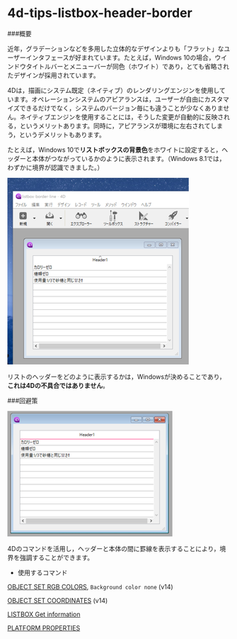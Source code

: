 # 4d-tips-listbox-header-border

###概要

近年，グラデーションなどを多用した立体的なデザインよりも「フラット」なユーザーインタフェースが好まれています。たとえば，Windows 10の場合，ウインドウタイトルバーとメニューバーが同色（ホワイト）であり，とても省略されたデザインが採用されています。

4Dは，描画にシステム既定（ネイティブ）のレンダリングエンジンを使用しています。オペレーションシステムのアピアランスは，ユーザーが自由にカスタマイズできるだけでなく，システムのバージョン毎にも違うことが少なくありません。ネイティブエンジンを使用することには，そうした変更が自動的に反映される，というメリットあります。同時に，アピアランスが環境に左右されてしまう，というデメリットもあります。

たとえば，Windows 10で**リストボックスの背景色**をホワイトに設定すると，ヘッダーと本体がつながっているかのように表示されます。（Windows 8.1では，わずかに境界が認識できました。）

![](https://github.com/4D-JP/4d-tips-listbox-header-border/blob/master/screenshot.png)

リストのヘッダーをどのように表示するかは，Windowsが決めることであり，**これは4Dの不具合ではありません**。

###回避策

![](https://github.com/4D-JP/4d-tips-listbox-header-border/blob/master/result.png)

4Dのコマンドを活用し，ヘッダーと本体の間に罫線を表示することにより，境界を強調することができます。

* 使用するコマンド

[OBJECT SET RGB COLORS](http://doc.4d.com/4dv15r/help/command/ja/page628.html), ``Background color none`` (v14) 

[OBJECT SET COORDINATES](http://doc.4d.com/4dv15r/help/command/ja/page1248.html) (v14)

[LISTBOX Get information](http://doc.4d.com/4dv15r/help/command/ja/page917.html)

[PLATFORM PROPERTIES](http://doc.4d.com/4dv15r/help/command/ja/page365.html)

